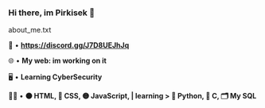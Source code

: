 ### Hi there, im Pirkisek 👋

about_me.txt                                 

📌 • **https://discord.gg/J7D8UEJhJq**

🌐 • **My web: im working on it**

🖥️ • **Learning CyberSecurity**

🧑‍💻 • **🟠 HTML, 🔵 CSS, 🟡 JavaScript, | learning > 🐍 Python, 🧪 C, 🗂️ My SQL**
